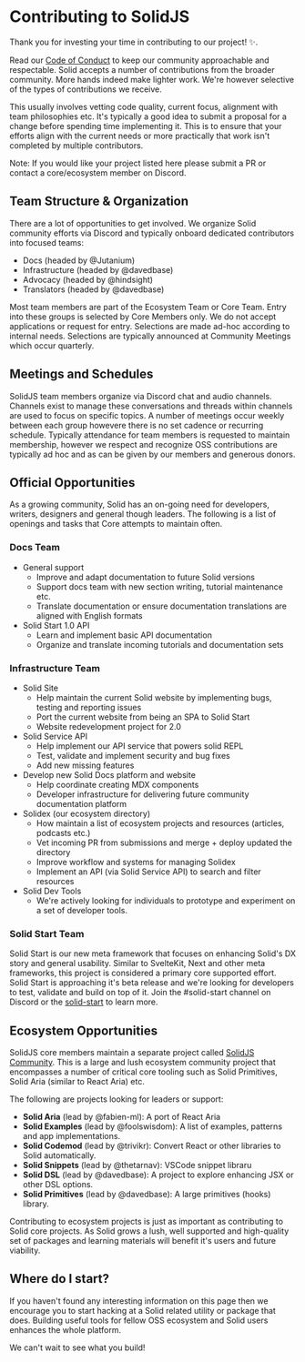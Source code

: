 # Contributing to SolidJS

Thank you for investing your time in contributing to our project! ✨.

Read our [Code of Conduct](https://github.com/solidjs/solid/blob/main/CODE_OF_CONDUCT.md) to keep our community approachable and respectable. Solid accepts a number of contributions from the broader community. More hands indeed make lighter work. We're however selective of the types of contributions we receive.

This usually involves vetting code quality, current focus, alignment with team philosophies etc. It's typically a good idea to submit a proposal for a change before spending time implementing it. This is to ensure that your efforts align with the current needs or more practically that work isn't completed by multiple contributors.

Note: If you would like your project listed here please submit a PR or contact a core/ecosystem member on Discord.

## Team Structure & Organization

There are a lot of opportunities to get involved. We organize Solid community efforts via Discord and typically onboard dedicated contributors into focused teams:

- Docs (headed by @Jutanium)
- Infrastructure (headed by @davedbase)
- Advocacy (headed by @hindsight)
- Translators (headed by @davedbase)

Most team members are part of the Ecosystem Team or Core Team. Entry into these groups is selected by Core Members only. We do not accept applications or request for entry. Selections are made ad-hoc according to internal needs. Selections are typically announced at Community Meetings which occur quarterly.

## Meetings and Schedules

SolidJS team members organize via Discord chat and audio channels. Channels exist to manage these conversations and threads within channels are used to focus on specific topics. A number of meetings occur weekly between each group howevere there is no set cadence or recurring schedule. Typically attendance for team members is requested to maintain membership, however we respect and recognize OSS contributions are typically ad hoc and as can be given by our members and generous donors.

## Official Opportunities

As a growing community, Solid has an on-going need for developers, writers, designers and general though leaders. The following is a list of openings and tasks that Core attempts to maintain often.

### Docs Team

- General support
  - Improve and adapt documentation to future Solid versions
  - Support docs team with new section writing, tutorial maintenance etc.
  - Translate documentation or ensure documentation translations are aligned with English formats
- Solid Start 1.0 API
  - Learn and implement basic API documentation
  - Organize and translate incoming tutorials and documentation sets

### Infrastructure Team

- Solid Site
  - Help maintain the current Solid website by implementing bugs, testing and reporting issues
  - Port the current website from being an SPA to Solid Start
  - Website redevelopment project for 2.0
- Solid Service API
  - Help implement our API service that powers solid REPL
  - Test, validate and implement security and bug fixes
  - Add new missing features
- Develop new Solid Docs platform and website
  - Help coordinate creating MDX components
  - Developer infrastructure for delivering future community documentation platform
- Solidex (our ecosystem directory)
  - How maintain a list of ecosystem projects and resources (articles, podcasts etc.)
  - Vet incoming PR from submissions and merge + deploy updated the directory
  - Improve workflow and systems for managing Solidex
  - Implement an API (via Solid Service API) to search and filter resources
- Solid Dev Tools
  - We're actively looking for individuals to prototype and experiment on a set of developer tools.

### Solid Start Team

Solid Start is our new meta framework that focuses on enhancing Solid's DX story and general usability. Similar to SvelteKit, Next and other meta frameworks, this project is considered a primary core supported effort. Solid Start is approaching it's beta release and we're looking for developers to test, validate and build on top of it. Join the #solid-start channel on Discord or the [solid-start](https://github.com/solidjs/solid-start) to learn more.

## Ecosystem Opportunities

SolidJS core members maintain a separate project called [SolidJS Community](https://github.com/solidjs-community). This is a large and lush ecosystem community project that encompasses a number of critical core tooling such as Solid Primitives, Solid Aria (similar to React Aria) etc.

The following are projects looking for leaders or support:

- **Solid Aria** (lead by @fabien-ml): A port of React Aria
- **Solid Examples** (lead by @foolswisdom): A list of examples, patterns and app implementations.
- **Solid Codemod** (lead by @trivikr): Convert React or other libraries to Solid automatically.
- **Solid Snippets** (lead by @thetarnav): VSCode snippet libraru
- **Solid DSL** (lead by @davedbase): A project to explore enhancing JSX or other DSL options.
- **Solid Primitives** (lead by @davedbase): A large primitives (hooks) library.

Contributing to ecosystem projects is just as important as contributing to Solid core projects. As Solid grows a lush, well supported and high-quality set of packages and learning materials will benefit it's users and future viability.

## Where do I start?

If you haven't found any interesting information on this page then we encourage you to start hacking at a Solid related utility or package that does. Building useful tools for fellow OSS ecosystem and Solid users enhances the whole platform.

We can't wait to see what you build!
